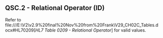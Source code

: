 ## QSC.2 - Relational Operator (ID)

Refer to file:///E:\V2\v2.9%20final%20Nov%20from%20Frank\V29_CH02C_Tables.docx#HL70209[_HL7 Table 0209 - Relational Operator_] for valid values.
